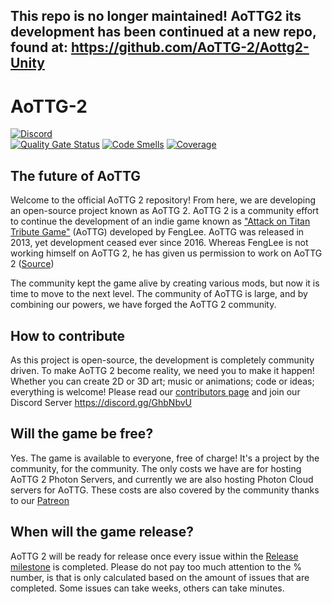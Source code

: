 ## This repo is no longer maintained! AoTTG2 its development has been continued at a new repo, found at: https://github.com/AoTTG-2/Aottg2-Unity

# AoTTG-2

[![Discord](https://img.shields.io/discord/681641241125060652.svg)](https://discord.gg/GhbNbvU)  
[![Quality Gate Status](https://sonarcloud.io/api/project_badges/measure?project=AoTTG-2_AoTTG-2&metric=alert_status)](https://sonarcloud.io/dashboard?id=AoTTG-2_AoTTG-2)
[![Code Smells](https://sonarcloud.io/api/project_badges/measure?project=AoTTG-2_AoTTG-2&metric=code_smells)](https://sonarcloud.io/dashboard?id=AoTTG-2_AoTTG-2)
[![Coverage](https://sonarcloud.io/api/project_badges/measure?project=AoTTG-2_AoTTG-2&metric=coverage)](https://sonarcloud.io/dashboard?id=AoTTG-2_AoTTG-2)

## The future of AoTTG

Welcome to the official AoTTG 2 repository! From here, we are developing an open-source project known as AoTTG 2. AoTTG 2 is a community effort to continue the development of an indie game known as ["Attack on Titan Tribute Game"](http://www.fenglee.com/game/aog/) (AoTTG) developed by FengLee. AoTTG was released in 2013, yet development ceased ever since 2016. Whereas FengLee is not working himself on AoTTG 2, he has given us permission to work on AoTTG 2 ([Source](https://weibo.com/1664859317/J9bZrB0kh))

The community kept the game alive by creating various mods, but now it is time to move to the next level. The community of AoTTG is large, and by combining our powers, we have forged the AoTTG 2 community.

## How to contribute

As this project is open-source, the development is completely community driven. To make AoTTG 2 become reality, we need you to make it happen! Whether you can create 2D or 3D art; music or animations; code or ideas; everything is welcome! Please read our [contributors page](CONTRIBUTING.md) and join our Discord Server https://discord.gg/GhbNbvU

## Will the game be free?

Yes. The game is available to everyone, free of charge! It's a project by the community, for the community. The only costs we have are for hosting AoTTG 2 Photon Servers, and currently we are also hosting Photon Cloud servers for AoTTG. These costs are also covered by the community thanks to our [Patreon](https://www.patreon.com/aottg2)

## When will the game release?

AoTTG 2 will be ready for release once every issue within the [Release milestone](https://github.com/AoTTG-2/AoTTG-2/milestone/2) is completed. Please do not pay too much attention to the % number, is that is only calculated based on the amount of issues that are completed. Some issues can take weeks, others can take minutes.
